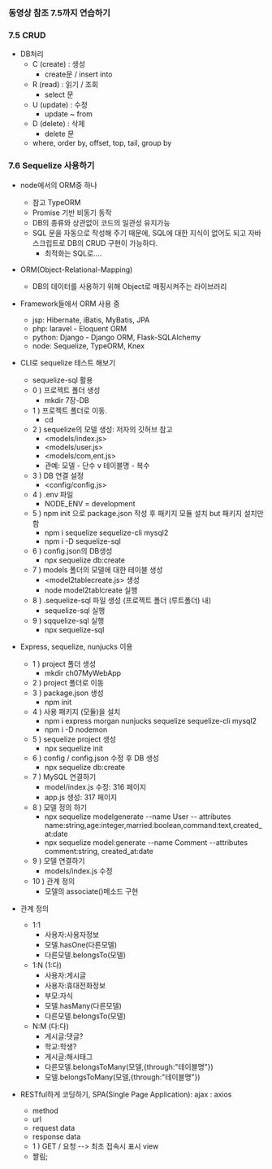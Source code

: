 ### 동영상 참조 7.5까지 연습하기


### 7.5 CRUD
- DB처리
  - C (create) : 생성
    - create문 / insert into
  - R (read) : 읽기 / 조회
    - select 문
  - U (update) : 수정
    - update ~ from
  - D (delete) : 삭제
    - delete 문
  - where, order by, offset, top, tail, group by

### 7.6 Sequelize 사용하기
- node에서의 ORM중 하나
  - 참고 TypeORM
  - Promise 기반 비동기 동작
  - DB의 종류와 상관없이 코드의 일관성 유지가능
  - SQL 문을 자동으로 작성해 주기 때문에, SQL에 대한 지식이 없어도 되고 자바스크립트로 DB의 CRUD 구현이 가능하다.
    - 최적화는 SQL로....

- ORM(Object-Relational-Mapping)
  - DB의 데이터를 사용하기 위해 Object로 매핑시켜주는 라이브러리

- Framework들에서 ORM 사용 중
  - jsp: Hibernate, iBatis, MyBatis, JPA
  - php: laravel - Eloquent ORM
  - python: Django - Django ORM, Flask-SQLAlchemy
  - node: Sequelize, TypeORM, Knex
- CLI로 sequelize 테스트 해보기
  - sequelize-sql 활용
  - 0 ) 프로젝트 폴더 생성
    - mkdir 7장-DB
  - 1 ) 프로젝트 폴더로 이동.
    - cd 
  - 2 ) sequelize의 모델 생성: 저자의 깃허브 참고
     - <models/index.js> 
     - <models/user.js>
     - <models/com,ent.js>
     - 관예: 모델 - 단수 v 테이블명 - 복수
  - 3 ) DB 연결 설정
    - <config/config.js>
  - 4 ) .env 파일
    - NODE_ENV = development
  - 5 ) npm init 으로 package.json 작성 후 패키지 모듈 설치 but 패키지 설치만 함
    - npm i sequelize sequelize-cli mysql2
    - npm i -D sequelize-sql
  - 6 ) config.json의 DB생성
    - npx sequelize db:create
  - 7 ) models 폴더의 모델에 대한 테이블 생성
    - <model2tablecreate.js> 생성
    - node model2tablcreate 실행
  - 8 ) .sequelize-sql 파일 생성 (프로젝트 폴더 (루트폴더) 내)
    - sequelize-sql 실행
  - 9 ) sqquelize-sql 실행
    - npx sequelize-sql
    
- Express, sequelize, nunjucks 이용
  - 1 ) project 폴더 생성
    - mkdir ch07MyWebApp
  - 2 ) project 폴더로 이동
  - 3 ) package.json 생성
    - npm init
  - 4 ) 사용 패키지 (모듈)을 설치
    - npm i express morgan nunjucks sequelize sequelize-cli mysql2
    - npm i -D nodemon
  - 5 ) sequelize project 생성
    - npx sequelize init
  - 6 ) config / config.json 수정 후 DB 생성
    - npx sequelize db:create
  - 7 ) MySQL 연결하기
    - model/index.js 수정: 316 페이지
    - app.js 생성: 317 페이지
  - 8 ) 모델 정의 하기
    - npx sequelize modelgenerate --name User -- attributes name:string,age:integer,married:boolean,command:text,created_at:date
    - npx sequelize model:generate --name Comment --attributes comment:string, created_at:date
  - 9 ) 모델 연결하기
    - models/index.js 수정
  - 10 ) 관계 정의
    - 모델의 associate()메소드 구현
     
- 관계 정의
  - 1:1
    - 사용자:사용자정보
    - 모델.hasOne(다른모델)
    - 다른모델.belongsTo(모델)
  - 1:N (1:다)
    - 사용자:게시글
    - 사용자:휴대전화정보
    - 부모:자식
    - 모델.hasMany(다른모델)
    - 다른모델.belongsTo(모델)
  - N:M (다:다)
    - 게시글:댓글?
    - 학교:학생?
    - 게시글:해시태그
    - 다른모델.belongsToMany(모델,{through:"테이블명"})
    - 모델.belongsToMany(모델,{through:"테이블명"})
    
    
- RESTful하게 코딩하기, SPA(Single Page Application): ajax : axios
  - method
  - url
  - request data
  - response data
  - 1 ) GET / 요청 --> 최초 접속시 표시 view
  - 짤림;
